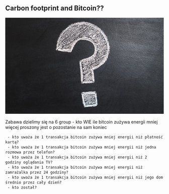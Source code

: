 ## Carbon footprint and Bitcoin??

![](./resources/img/pexels-photo-356079.jpeg)


<aside class="notes">
    Zabawa dzielimy się na 6 group
     - kto WIE ile bitcoin zużywa energii mniej więcej proszony jest o pozostanie na sam koniec

     - kto uważa że 1 transakcja bitcoin zużywa mniej energii niż płatność kartą?
     - kto uważa że 1 transakcja bitcoin zużywa mniej energii niż jedna rozmowa przez telefon?
     - kto uważa że 1 transakcja bitcoin zużywa mniej energii niż 2 godziny oglądania TV?
     - kto uważa że 1 transakcja bitcoin zużywa mniej energii niż zamrażalka przez 24 godziny?
     - kto uważa że 1 transakcja bitcoin zużywa mniej energii niż jego dom średnio przez cały dzień?
     - kto został?
</aside>